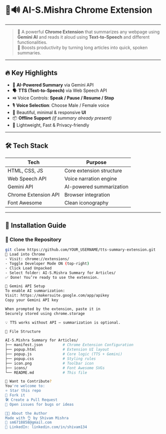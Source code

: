 # 🧠🔊 AI-S.Mishra Chrome Extension
---
> 📖 A powerful **Chrome Extension** that summarizes any webpage using **Gemini AI** and reads it aloud using **Text-to-Speech** and different functionalities.  
> 🎯 Boosts productivity by turning long articles into quick, spoken summaries.  

---

## 🔥 Key Highlights

- 🧾 **AI-Powered Summary** via Gemini API 
- 🗣️ **TTS (Text-to-Speech)** via Web Speech API
- ⏯️ Voice Controls: **Speak / Pause / Resume / Stop**
- 🎙️ **Voice Selection**: Choose Male / Female voice
- 🎨 Beautiful, minimal & responsive **UI**
- 📦 **Offline Support** *(if summary already present)*
- 🧩 Lightweight, Fast & Privacy-friendly

---

## 🛠️ Tech Stack

| Tech               | Purpose                          |
|--------------------|----------------------------------|
| HTML, CSS, JS      | Core extension structure         |
| Web Speech API     | Voice narration engine           |
| Gemini API         | AI-powered summarization         |
| Chrome Extension API | Browser integration            |
| Font Awesome       | Clean iconography                |

---

## 🚀 Installation Guide

### 🔧 Clone the Repository

```bash
git clone https://github.com/YOUR_USERNAME/tts-summary-extension.git
🔧 Load into Chrome
- Visit: chrome://extensions/
- Toggle Developer Mode ON (top-right)
- Click Load Unpacked
- Select folder: AI-S.Mishra Summary for Articles/
✅ Done! You’re ready to use the extension.

🔐 Gemini API Setup
To enable AI summarization:
Visit: https://makersuite.google.com/app/apikey
Copy your Gemini API key

When prompted by the extension, paste it in
Securely stored using chrome.storage

💡 TTS works without API — summarization is optional.

📁 File Structure

AI-S.Mishra Summary for Articles/
├── manifest.json         # Chrome Extension Configuration
├── popup.html            # Extension UI layout
├── popup.js              # Core logic (TTS + Gemini)
├── popup.css             # Styling rules
├── icon.png              # Toolbar icon
├── icons/                # Font Awesome SVGs
└── README.md             # This file

🙌 Want to Contribute?
You're welcome to:
⭐ Star this repo
🍴 Fork it
🛠️ Create a Pull Request
🐛 Open issues for bugs or ideas

👨‍💻 About the Author
Made with 👌 by Shivam Mishra
📧 sm6718858@gmail.com
🔗 LinkedIn: linkedin.com/in/shivam134

